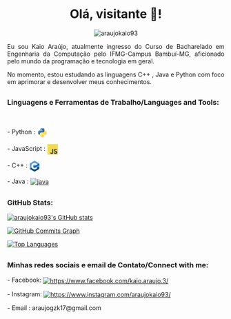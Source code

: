<h1 align="center">Olá, visitante 👋!</h1>
<p align="center">
  <img src="https://komarev.com/ghpvc/?username=araujokaio93&label=Visitas%20ao%20Perfil/Profile%20Views&color=b31919&style=flat-square" alt="araujokaio93"/>
</p>
<p align="justify">Eu sou Kaio Araújo, atualmente ingresso do Curso de Bacharelado em Engenharia da Computação pelo IFMG-Campus Bambuí-MG, aficionado pelo mundo da programação e tecnologia em geral.</p>
<p align="justify">No momento, estou estudando as linguagens C++ , Java e Python com foco em aprimorar e desenvolver meus conhecimentos.</p>

##
<h3 align="left">Linguagens e Ferramentas de Trabalho/Languages and Tools:</h3>
<br>
<p align="justify">
  - Python : 
  <a href="https://www.w3schools.com/python/" target="_blank" rel="noreferrer">
    <img align="center" src="https://raw.githubusercontent.com/devicons/devicon/master/icons/python/python-original.svg" alt="cplusplus" width="25" height="25"/>
  </a>
</p>
<p align="justify">
  - JavaScript : 
  <a href=https://www.w3schools.com/js/" taget="_blank" rel="noreferrer">
    <img align="center" src="https://raw.githubusercontent.com/devicons/devicon/master/icons/javascript/javascript-original.svg" alt="cplusplus" width="25" height="25"/>
  </a>
</p>
<p align="justify">
  - C++ : 
  <a href="https://www.w3schools.com/cpp/" target="_blank" rel="noreferrer">
    <img align="center" src="https://raw.githubusercontent.com/devicons/devicon/master/icons/cplusplus/cplusplus-original.svg" alt="cplusplus" width="25" height="25"/>
  </a>
</p>
<p align="justify">
  - Java : 
  <a href="https://dev.java/" target="_blank" rel="noreferrer">
    <img align="center" src="https://cdn.jsdelivr.net/gh/devicons/devicon/icons/java/java-original-wordmark.svg" alt="java" width="25" height="25"/>
  </a>
</p>

##

<h3 align="left">GitHub Stats:</h3>

<a href="http://www.github.com/araujokaio93"><img src="https://github-readme-stats.vercel.app/api?username=araujokaio93&show_icons=true&hide=&count_private=true&title_color=0891b2&text_color=ffffff&icon_color=0891b2&bg_color=1c1917&hide_border=true&show_icons=true" alt="araujokaio93's GitHub stats" /></a>

<a href="http://www.github.com/araujokaio93"><img src="https://github-readme-activity-graph.cyclic.app/graph?username=araujokaio93&bg_color=1c1917&color=ffffff&line=0891b2&point=ffffff&area_color=1c1917&area=true&hide_border=true&custom_title=GitHub%20Commits%20Graph" alt="GitHub Commits Graph" /></a>

<a href="https://github.com/araujokaio93" align="left"><img src="https://github-readme-stats.vercel.app/api/top-langs/?username=araujokaio93&langs_count=10&title_color=0891b2&text_color=ffffff&icon_color=0891b2&bg_color=1c1917&hide_border=true&locale=en&custom_title=Top%20%Languages" alt="Top Languages" /></a>

##

<h3 align="left">Minhas redes sociais e email de Contato/Connect with me:</h3>
<p align="justify">
  - Facebook: 
  <a href="https://www.facebook.com/kaio.araujo.3/" target="blank">
    <img align="center" src="https://raw.githubusercontent.com/rahuldkjain/github-profile-readme-generator/master/src/images/icons/Social/facebook.svg" alt="https://www.facebook.com/kaio.araujo.3/" height="25" width="25"/>
  </a>
</p>
<p align="justify">
  - Instagram: 
  <a href="https://www.instagram.com/araujokaio93/" target="blank">
    <img align="center" src="https://raw.githubusercontent.com/rahuldkjain/github-profile-readme-generator/master/src/images/icons/Social/instagram.svg" alt="https://www.instagram.com/araujokaio93/" height="25" width="25"/>
  </a>
</p>
<p align="justify">- Email : araujogzk17@gmail.com</p
